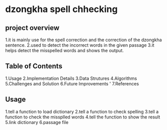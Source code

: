 # dzongkha spell chhecking 

## project overview 
1.it is mainly use for the spell correction and the correction of the dzongkha sentence.
2.used to detect the incorrect words in the given passage 
3.it helps detect the misspelled words and shows the output.

## Table of Contents 
1.Usage 
2.Implementation Details 
3.Data Strutures 
4.Algorithms 
5.Challenges and Solution 
6.Future Improvements '
7.References

## Usage 
1.tell a function to load dictionary
2.tell a function to check spelling 
3.tell a function to check the missplled  words 
4.tell the function to show the result 
5.link dictionary 
6.passage file 
